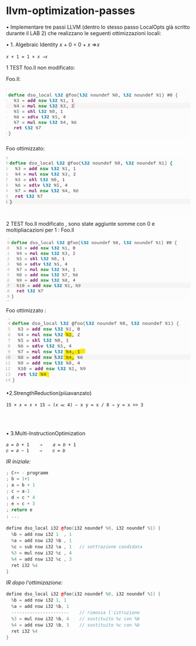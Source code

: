 # llvm-optimization-passes

• Implementare tre passi LLVM (dentro lo stesso passo LocalOpts già scritto durante il LAB 2) che realizzano le seguenti ottimizzazioni locali:

• 1. Algebraic Identity 𝑥 + 0 = 0 + 𝑥 ⇒𝑥


`𝑥 × 1 = 1 × 𝑥 ⇒𝑥`

 1 TEST foo.ll non modificato:
 
 Foo.ll:
 
 ![alt text](<pictures/Pasted image 20240406120921.png>)
 
 Foo ottimizzato:
 
 ![alt text](<pictures/Pasted image 20240406121001.png>)
 
 2 TEST foo.ll modificato , sono state aggiunte somme con 0 e moltipliacazioni per 1 :
 Foo.ll
 
 ![alt text](<pictures/Pasted image 20240406121227.png>)
 
 Foo ottimizzato :
 
 ![alt text](<pictures/Pasted image 20240406121445.png>)

•2.StrengthReduction(piùavanzato)


`15 × 𝑥 = 𝑥 × 15 ⇒ (𝑥 ≪ 4) – x y = x / 8 ⇒ y = x >> 3`

<br><br>

• 3.Multi-InstructionOptimization


```text
𝑎 = 𝑏 + 1    ⇒    𝑎 = 𝑏 + 1
𝑐 = 𝑎 − 1    ⇒    𝑐 = 𝑏
```

*IR iniziale:*

```c++
; C++ - programm
; b = 1+1
; a = b + 1
; c = a-1 
; d = c * 4
; e = c + 3
; return e
; ...

define dso_local i32 @foo(i32 noundef %0, i32 noundef %1) {
  %b = add nsw i32 1  , 1 
  %a = add nsw i32 %b , 1   
  %c = sub nsw i32 %a , 1   // sottrazione candidata
  %3 = mul nsw i32 %c , 4  
  %4 = add nsw i32 %c , 3
  ret i32 %4
}
```

*IR dopo l'ottimizazione:*

```c++
define dso_local i32 @foo(i32 noundef %0, i32 noundef %1) {
  %b = add nsw i32 1, 1
  %a = add nsw i32 %b, 1
  ----------------------    // rimossa l'istruzione
  %3 = mul nsw i32 %b, 4    // sostituito %c con %b
  %4 = add nsw i32 %b, 3    // sostituito %c con %b
  ret i32 %4
}
```



